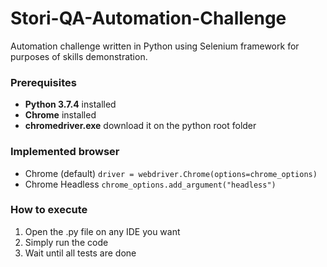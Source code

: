 # Stori-QA-Automation-Challenge
Automation challenge written in Python using Selenium framework for purposes of skills demonstration.

### Prerequisites
* **Python 3.7.4** installed
* **Chrome** installed
* **chromedriver.exe** download it on the python root folder

### Implemented browser
* Chrome (default) `driver = webdriver.Chrome(options=chrome_options)`
* Chrome Headless `chrome_options.add_argument("headless")`

### How to execute
1. Open the .py file on any IDE you want
2. Simply run the code
3. Wait until all tests are done
